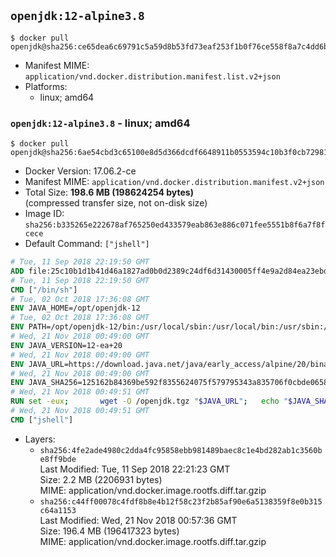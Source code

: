 ## `openjdk:12-alpine3.8`

```console
$ docker pull openjdk@sha256:ce65dea6c69791c5a59d8b53fd73eaf253f1b0f76ce558f8a7c4dd6b260dec98
```

-	Manifest MIME: `application/vnd.docker.distribution.manifest.list.v2+json`
-	Platforms:
	-	linux; amd64

### `openjdk:12-alpine3.8` - linux; amd64

```console
$ docker pull openjdk@sha256:6ae54cbd3c65100e8d5d366dcdf6648911b0553594c10b3f0cb729819fe26943
```

-	Docker Version: 17.06.2-ce
-	Manifest MIME: `application/vnd.docker.distribution.manifest.v2+json`
-	Total Size: **198.6 MB (198624254 bytes)**  
	(compressed transfer size, not on-disk size)
-	Image ID: `sha256:b335265e222678af765250ed433579eab863e886c071fee5551b8f6a7f8fcece`
-	Default Command: `["jshell"]`

```dockerfile
# Tue, 11 Sep 2018 22:19:50 GMT
ADD file:25c10b1d1b41d46a1827ad0b0d2389c24df6d31430005ff4e9a2d84ea23ebd42 in / 
# Tue, 11 Sep 2018 22:19:50 GMT
CMD ["/bin/sh"]
# Tue, 02 Oct 2018 17:36:08 GMT
ENV JAVA_HOME=/opt/openjdk-12
# Tue, 02 Oct 2018 17:36:08 GMT
ENV PATH=/opt/openjdk-12/bin:/usr/local/sbin:/usr/local/bin:/usr/sbin:/usr/bin:/sbin:/bin
# Wed, 21 Nov 2018 00:49:00 GMT
ENV JAVA_VERSION=12-ea+20
# Wed, 21 Nov 2018 00:49:00 GMT
ENV JAVA_URL=https://download.java.net/java/early_access/alpine/20/binaries/openjdk-12-ea+20_linux-x64-musl_bin.tar.gz
# Wed, 21 Nov 2018 00:49:00 GMT
ENV JAVA_SHA256=125162b84369be592f8355624075f579795343a835706f0cbde065882d9404a1
# Wed, 21 Nov 2018 00:49:51 GMT
RUN set -eux; 		wget -O /openjdk.tgz "$JAVA_URL"; 	echo "$JAVA_SHA256 */openjdk.tgz" | sha256sum -c -; 	mkdir -p "$JAVA_HOME"; 	tar --extract --file /openjdk.tgz --directory "$JAVA_HOME" --strip-components 1; 	rm /openjdk.tgz; 		java -Xshare:dump; 		java --version; 	javac --version
# Wed, 21 Nov 2018 00:49:51 GMT
CMD ["jshell"]
```

-	Layers:
	-	`sha256:4fe2ade4980c2dda4fc95858ebb981489baec8c1e4bd282ab1c3560be8ff9bde`  
		Last Modified: Tue, 11 Sep 2018 22:21:23 GMT  
		Size: 2.2 MB (2206931 bytes)  
		MIME: application/vnd.docker.image.rootfs.diff.tar.gzip
	-	`sha256:c44ff00078c4fdf8b8e4b12f58c23f2b85af90e6a5138359f8e0b315c64a1153`  
		Last Modified: Wed, 21 Nov 2018 00:57:36 GMT  
		Size: 196.4 MB (196417323 bytes)  
		MIME: application/vnd.docker.image.rootfs.diff.tar.gzip

